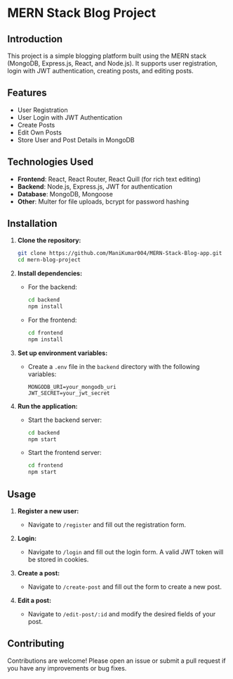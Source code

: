 # MERN Stack Blog Project
## Introduction
This project is a simple blogging platform built using the MERN stack (MongoDB, Express.js, React, and Node.js). It supports user registration, login with JWT authentication, creating posts, and editing posts.
## Features
- User Registration
- User Login with JWT Authentication
- Create Posts
- Edit Own Posts
- Store User and Post Details in MongoDB
## Technologies Used
- **Frontend**: React, React Router, React Quill (for rich text editing)
- **Backend**: Node.js, Express.js, JWT for authentication
- **Database**: MongoDB, Mongoose
- **Other**: Multer for file uploads, bcrypt for password hashing
## Installation
1. **Clone the repository:**
    ```bash
    git clone https://github.com/ManiKumar004/MERN-Stack-Blog-app.git
    cd mern-blog-project
    ```

2. **Install dependencies:**

    - For the backend:
        ```bash
        cd backend
        npm install
        ```

    - For the frontend:
        ```bash
        cd frontend
        npm install
        ```

3. **Set up environment variables:**

    - Create a `.env` file in the `backend` directory with the following variables:
        ```
        MONGODB_URI=your_mongodb_uri
        JWT_SECRET=your_jwt_secret
        ```

4. **Run the application:**

    - Start the backend server:
        ```bash
        cd backend
        npm start
        ```

    - Start the frontend server:
        ```bash
        cd frontend
        npm start
        ```
## Usage
1. **Register a new user:**
    - Navigate to `/register` and fill out the registration form.

2. **Login:**
    - Navigate to `/login` and fill out the login form. A valid JWT token will be stored in cookies.

3. **Create a post:**
    - Navigate to `/create-post` and fill out the form to create a new post.

4. **Edit a post:**
    - Navigate to `/edit-post/:id` and modify the desired fields of your post.
## Contributing
Contributions are welcome! Please open an issue or submit a pull request if you have any improvements or bug fixes.
